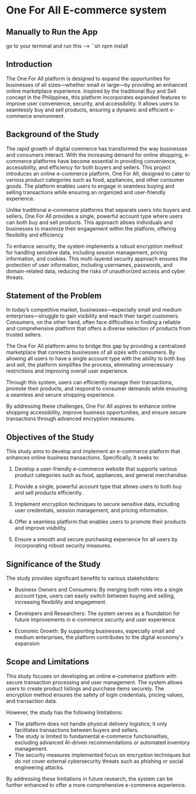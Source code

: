 
# One For All E-commerce system

## Manually to Run the App

go to your terminal and run  this --> ``sh npm install




## Introduction

The One For All platform is designed to expand the opportunities for businesses of all sizes—whether small or large—by providing an enhanced online marketplace experience. Inspired by the traditional Buy and Sell concept in the Philippines, this platform incorporates expanded features to improve user convenience, security, and accessibility. It allows users to seamlessly buy and sell products, ensuring a dynamic and efficient e-commerce environment. 




## Background of the Study 

The rapid growth of digital commerce has transformed the way businesses and consumers interact. With the increasing demand for online shopping, e-commerce platforms have become essential in providing convenience, accessibility, and efficiency for both buyers and sellers. This project introduces an online e-commerce platform, One For All, designed to cater to various product categories such as food, appliances, and other consumer goods. The platform enables users to engage in seamless buying and selling transactions while ensuring an organized and user-friendly experience. 

Unlike traditional e-commerce platforms that separate users into buyers and sellers, One For All provides a single, powerful account type where users can both buy and sell products. This approach allows individuals and businesses to maximize their engagement within the platform, offering flexibility and efficiency. 

To enhance security, the system implements a robust encryption method for handling sensitive data, including session management, pricing information, and cookies. This multi-layered security approach ensures the protection of user information, including usernames, passwords, and domain-related data, reducing the risks of unauthorized access and cyber threats. 



## Statement of the Problem 

In today’s competitive market, businesses—especially small and medium enterprises—struggle to gain visibility and reach their target customers. Consumers, on the other hand, often face difficulties in finding a reliable and comprehensive platform that offers a diverse selection of products from trusted sellers. 

The One For All platform aims to bridge this gap by providing a centralized marketplace that connects businesses of all sizes with consumers. By allowing all users to have a single account type with the ability to both buy and sell, the platform simplifies the process, eliminating unnecessary restrictions and improving overall user experience. 

Through this system, users can efficiently manage their transactions, promote their products, and respond to consumer demands while ensuring a seamless and secure shopping experience. 

By addressing these challenges, One For All aspires to enhance online shopping accessibility, improve business opportunities, and ensure secure transactions through advanced encryption measures. 



## Objectives of the Study 

This study aims to develop and implement an e-commerce platform that enhances online business transactions. Specifically, it seeks to:

1. Develop a user-friendly e-commerce website that supports various product categories such as food, appliances, and general merchandise.

2. Provide a single, powerful account type that allows users to both buy and sell products efficiently.

3. Implement encryption techniques to secure sensitive data, including user credentials, session management, and pricing information.

4. Offer a seamless platform that enables users to promote their products and improve visibility.
   
5. Ensure a smooth and secure purchasing experience for all users by incorporating robust security measures. 



## Significance of the Study 

The study provides significant benefits to various stakeholders:

* Business Owners and Consumers: By merging both roles into a single account type, users can easily switch between buying and selling, increasing flexibility and engagement.

* Developers and Researchers: The system serves as a foundation for future improvements in e-commerce security and user experience.

* Economic Growth: By supporting businesses, especially small and medium enterprises, the platform contributes to the digital economy's expansion 
  

## Scope and Limitations 

This study focuses on developing an online e-commerce platform with secure transaction processing and user management. The system allows users to create product listings and purchase items securely. The encryption method ensures the safety of login credentials, pricing values, and transaction data. 

However, the study has the following limitations: 

* The platform does not handle physical delivery logistics; it only facilitates transactions between buyers and sellers.
* The study is limited to fundamental e-commerce functionalities, excluding advanced AI-driven recommendations or automated inventory management.
* The security measures implemented focus on encryption techniques but do not cover external cybersecurity threats such as phishing or social engineering attacks.

By addressing these limitations in future research, the system can be further enhanced to offer a more comprehensive e-commerce experience. 
   
